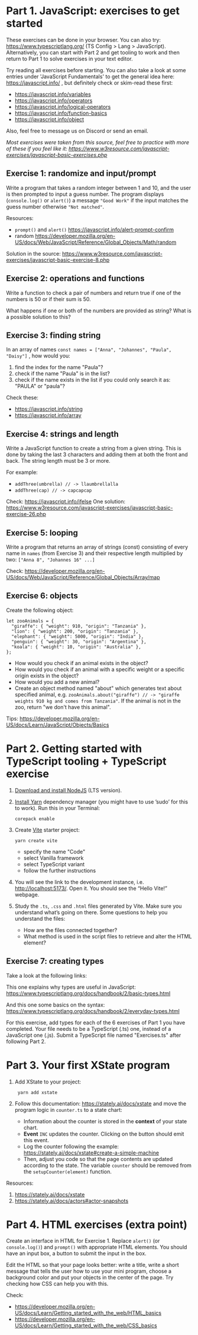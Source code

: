 # Part 1. JavaScript: exercises to get started

These exercises can be done in your browser. 
You can also try: https://www.typescriptlang.org/ (TS Config > Lang > JavaScript).
Alternatively, you can start with Part 2 and get tooling to work and then
return to Part 1 to solve exercises in your text editor.

Try reading all exercises before starting. You can also take a
look at some entries under 'JavaScript Fundamentals' to get the
general idea here: https://javascript.info/ , but definitely check or
skim-read these first:

- https://javascript.info/variables
- https://javascript.info/operators
- https://javascript.info/logical-operators
- https://javascript.info/function-basics
- https://javascript.info/object

Also, feel free to message us on Discord or send an email.

*Most exercises were taken from this source, feel free to practice
with more of these if you feel like it:
https://www.w3resource.com/javascript-exercises/javascript-basic-exercises.php*


## Exercise 1: randomize and input/prompt

Write a program that takes a random integer between 1 and 10, and the user is then prompted to input a guess number. The
program displays (`console.log()` or `alert()`) a message `"Good Work"` if the input matches the guess
number otherwise `"Not matched"`.

Resources: 
- `prompt()` and `alert()` https://javascript.info/alert-prompt-confirm
- random https://developer.mozilla.org/en-US/docs/Web/JavaScript/Reference/Global_Objects/Math/random

Solution in the source:
https://www.w3resource.com/javascript-exercises/javascript-basic-exercise-8.php
    
## Exercise 2: operations and functions

Write a function to check a pair of numbers and return true if one of
the numbers is 50 or if their sum is 50.

What happens if one or both of the numbers are provided as string? What
is a possible solution to this?

## Exercise 3: finding string
In an array of names `const names = ["Anna", "Johannes", "Paula",
"Daisy"]` , how would you:
1. find the index for the name "Paula"?
2. check if the name "Paula" is in the list?
3. check if the name exists in the list if you could only search it
as: "PAULA" or "paula"?

Check these: 
- https://javascript.info/string
- https://javascript.info/array

## Exercise 4: strings and length

Write a JavaScript function to create a string from a given
string. This is done by taking the last 3 characters and adding them
at both the front and back. The string length must be 3 or more.  

For example: 
- `addThree(umbrella) // -> llaumbrellalla`
- `addThree(cap) // -> capcapcap`

Check: 
https://javascript.info/ifelse
One solution:
https://www.w3resource.com/javascript-exercises/javascript-basic-exercise-26.php


## Exercise 5: looping
Write a program that returns an array of strings (const) consisting of
every name in `names` (from Exercise 3) and their respective length
multiplied by two: `["Anna 8", "Johannes 16" ...]`

Check: 
https://developer.mozilla.org/en-US/docs/Web/JavaScript/Reference/Global_Objects/Array/map

## Exercise 6: objects
Create the following object: 

    let zooAnimals = {
      "giraffe": { "weight": 910, "origin": "Tanzania" },
      "lion": { "weight": 200, "origin": "Tanzania" },
      "elephant": { "weight": 5000, "origin": "India" },
      "penguin": { "weight": 30, "origin": "Argentina" },
      "koala": { "weight": 10, "origin": "Australia" },
    };

- How would you check if an animal exists in the object? 
- How would you check if an animal with a specific weight or a
  specific origin exists in the object?
- How would you add a new animal?
- Create an object method named "about" which generates
  text about specified animal, e.g. `zooAnimals.about("giraffe") // ->
  "giraffe weights 910 kg and comes from Tanzania"`. If the animal is
  not in the zoo, return "we don't have this animal".

Tips: https://developer.mozilla.org/en-US/docs/Learn/JavaScript/Objects/Basics

# Part 2. Getting started with TypeScript tooling + TypeScript exercise
1.  [Download and install NodeJS](https://nodejs.org/en/download/) (LTS version).
2.  [Install Yarn](https://yarnpkg.com/getting-started/install) dependency manager (you might have to use &rsquo;sudo&rsquo; for
    this to work). Run this in your Terminal:
    
        corepack enable

3.  Create [Vite](https://vitejs.dev/) starter project:
    
        yarn create vite
    
    -   specify the name "Code"
    -   select Vanilla framework
    -   select TypeScript variant
    -   follow the further instructions
4.  You will see the link to the development instance,
    i.e. <http://localhost:5173/>. Open it. You should see the &ldquo;Hello
    Vite!&rdquo; webpage.
5.  Study the `.ts`, `.css` and `.html` files generated by Vite. Make
    sure you understand what&rsquo;s going on there. Some questions to
    help you understand the files:
    - How are the files connected together? 
    - What method is used in the script files to retrieve and alter the
      HTML element?
      
## Exercise 7: creating types

Take a look at the following links:

This one explains why types are useful in JavaScript: https://www.typescriptlang.org/docs/handbook/2/basic-types.html

And this one some basics on the syntax: https://www.typescriptlang.org/docs/handbook/2/everyday-types.html

For this exercise, add types for each of the 6 exercises of Part 1 you have completed. 
Your file needs to be a TypeScript (.ts) one, instead of a JavaScript one (.js). Submit a TypeScript file named "Exercises.ts" after following Part 2.


      
# Part 3. Your first XState program
1. Add XState to your project:
    
        yarn add xstate
     
2. Follow this documentation: https://stately.ai/docs/xstate and
   move the program logic in `counter.ts` to a state chart:
   - Information about the counter is stored in the **context** of
     your state chart.
   - **Event** `INC` updates the counter. Clicking on the button should
     emit this event.
   - Log the counter following the example:
     https://stately.ai/docs/xstate#create-a-simple-machine
   - Then, adjust you code so that the page contents are updated
     according to the state. The variable `counter` should be removed
     from the `setupCounter(element)` function.
     
Resources:
1. https://stately.ai/docs/xstate
2. https://stately.ai/docs/actors#actor-snapshots

# Part 4. HTML exercises (extra point)

Create an interface in HTML for Exercise 1. Replace `alert()` (or
`console.log()`) and `prompt()` with appropriate HTML elements. You
should have an input box,  a button to submit the input in the
box.

Edit the HTML so that your page looks better: write a title, write a
short message that tells the user how to use your mini program, choose
a background color and put your objects in the center of the page.
Try checking how CSS can help you with this.

Check:
- https://developer.mozilla.org/en-US/docs/Learn/Getting_started_with_the_web/HTML_basics
- https://developer.mozilla.org/en-US/docs/Learn/Getting_started_with_the_web/CSS_basics

